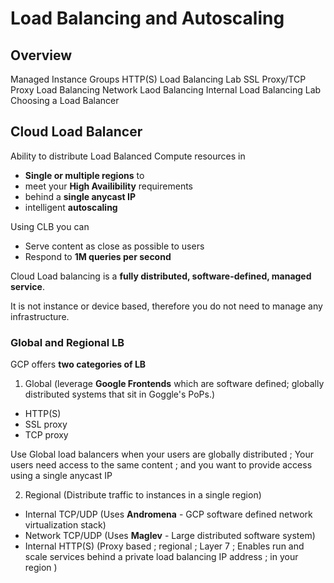 # Load Balancing and Autoscaling

## Overview

Managed Instance Groups
HTTP(S) Load Balancing
Lab
SSL Proxy/TCP Proxy Load Balancing
Network Laod Balancing
Internal Load Balancing
Lab
Choosing a Load Balancer

## Cloud Load Balancer
Ability to distribute Load Balanced Compute resources in 
- **Single or multiple regions** to 
- meet your **High Availibility** requirements 
- behind a **single anycast IP**
- intelligent **autoscaling**

Using CLB you can 
- Serve content as close as possible to users
- Respond to **1M queries per second**

Cloud Load balancing is a **fully distributed, software-defined, managed service**. 

It is not instance or device based, therefore you do not need to manage any infrastructure.

### Global and Regional LB
GCP offers **two categories of LB**

1. Global (leverage **Google Frontends** which are software defined; globally distributed systems that sit in Goggle's PoPs.)
  - HTTP(S)
  - SSL proxy
  - TCP proxy

Use Global load balancers when your users are globally distributed ; Your users need access to the same content ; and you want to provide access using a single anycast IP

2. Regional (Distribute traffic to instances in a single region)
  - Internal TCP/UDP (Uses **Andromena** - GCP software defined network virtualization stack)
  - Network TCP/UDP (Uses **Maglev** - Large distributed software system)
  - Internal HTTP(S) (Proxy based ; regional ; Layer 7 ; Enables run and scale services behind a private load balancing IP address ; in your region )
